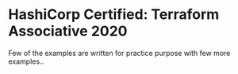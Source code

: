 # HashiCorp Certified: Terraform Associative 2020

Few of the examples are written for practice purpose with few more examples..
